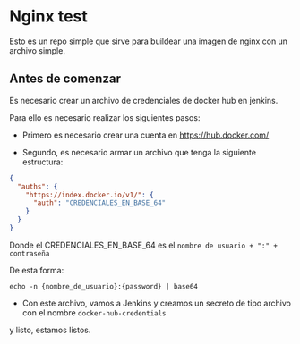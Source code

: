 # Nginx test

Esto es un repo simple que sirve para buildear una imagen de nginx con un archivo simple.

## Antes de comenzar

Es necesario crear un archivo de credenciales de docker hub en jenkins.

Para ello es necesario realizar los siguientes pasos:

- Primero es necesario crear una cuenta en https://hub.docker.com/

- Segundo, es necesario armar un archivo que tenga la siguiente estructura:
```json
{
  "auths": {
    "https://index.docker.io/v1/": {
      "auth": "CREDENCIALES_EN_BASE_64"
    }
  }
}
```

Donde el CREDENCIALES_EN_BASE_64 es el `nombre de usuario + ":" + contraseña` 

De esta forma:
```
echo -n {nombre_de_usuario}:{password} | base64
```

- Con este archivo, vamos a Jenkins y creamos un secreto de tipo archivo con el nombre `docker-hub-credentials`


y listo, estamos listos.
